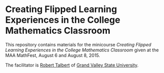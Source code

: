 # Creating Flipped Learning Experiences in the College Mathematics Classroom

This repository contains materials for the minicourse _Creating Flipped Learning Experiences in the College Mathematics Classroom_ given at the MAA MathFest, August 6 and August 8, 2015. 

The facilitator is [Robert Talbert](http://rtalbert.org) of [Grand Valley State University](http://www.gvsu.edu). 